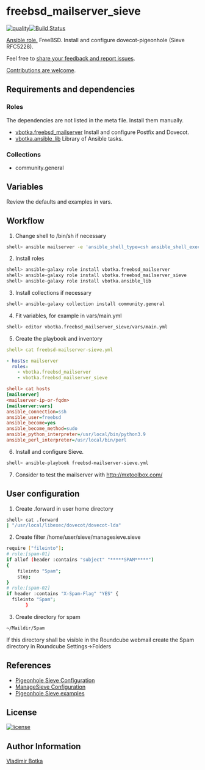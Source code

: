 # freebsd_mailserver_sieve

[![quality](https://img.shields.io/ansible/quality/27910)](https://galaxy.ansible.com/vbotka/freebsd_mailserver_sieve)[![Build Status](https://travis-ci.org/vbotka/ansible-freebsd-mailserver-sieve.svg?branch=master)](https://travis-ci.org/vbotka/ansible-freebsd-mailserver-sieve)

[Ansible role.](https://galaxy.ansible.com/vbotka/freebsd_mailserver_sieve/) FreeBSD. Install and configure dovecot-pigeonhole (Sieve RFC5228).

Feel free to [share your feedback and report issues](https://github.com/vbotka/ansible-freebsd-mailserver-sieve/issues).

[Contributions are welcome](https://github.com/firstcontributions/first-contributions).


## Requirements and dependencies

### Roles

The dependencies are not listed in the meta file. Install them manually.

- [vbotka.freebsd_mailserver](https://galaxy.ansible.com/vbotka/freebsd_mailserver/) Install and configure Postfix and Dovecot.
- [vbotka.ansible_lib](https://galaxy.ansible.com/vbotka/ansible_lib) Library of Ansible tasks.


### Collections

- community.general


## Variables

Review the defaults and examples in vars.


## Workflow

1) Change shell to /bin/sh if necessary

```bash
shell> ansible mailserver -e 'ansible_shell_type=csh ansible_shell_executable=/bin/csh' -a 'sudo pw usermod freebsd -s /bin/sh'
```

2) Install roles

```bash
shell> ansible-galaxy role install vbotka.freebsd_mailserver
shell> ansible-galaxy role install vbotka.freebsd_mailserver_sieve
shell> ansible-galaxy role install vbotka.ansible_lib
```

3) Install collections if necessary

```bash
shell> ansible-galaxy collection install community.general
```

4) Fit variables, for example in vars/main.yml

```bash
shell> editor vbotka.freebsd_mailserver_sieve/vars/main.yml
```

5) Create the playbook and inventory

```yaml
shell> cat freebsd-mailserver-sieve.yml

- hosts: mailserver
  roles:
    - vbotka.freebsd_mailserver
    - vbotka.freebsd_mailserver_sieve
```

```ini
shell> cat hosts
[mailserver]
<mailserver-ip-or-fqdn>
[mailserver:vars]
ansible_connection=ssh
ansible_user=freebsd
ansible_become=yes
ansible_become_method=sudo
ansible_python_interpreter=/usr/local/bin/python3.9
ansible_perl_interpreter=/usr/local/bin/perl
```

6) Install and configure Sieve.

```bash
shell> ansible-playbook freebsd-mailserver-sieve.yml
```

7) Consider to test the mailserver with http://mxtoolbox.com/


## User configuration

1) Create .forward in user home directory

```bash
shell> cat .forward
| "/usr/local/libexec/dovecot/dovecot-lda"
```

2) Create filter /home/user/sieve/managesieve.sieve

```bash
require ["fileinto"];
# rule:[spam-01]
if allof (header :contains "subject" "*****SPAM*****")
{
	fileinto "Spam";
	stop;
}
# rule:[spam-02]
if header :contains "X-Spam-Flag" "YES" {
  fileinto "Spam";
	   }
```

3) Create directory for spam

```bash
~/Maildir/Spam
```

If this directory shall be visible in the Roundcube webmail create the Spam directory in Roundcube Settings->Folders


## References

- [Pigeonhole Sieve Configuration](http://wiki2.dovecot.org/Pigeonhole/Sieve/Configuration)
- [ManageSieve Configuration](http://wiki2.dovecot.org/Pigeonhole/ManageSieve/Configuration)
- [Pigeonhole Sieve examples](http://wiki2.dovecot.org/Pigeonhole/Sieve/Examples)


## License

[![license](https://img.shields.io/badge/license-BSD-red.svg)](https://www.freebsd.org/doc/en/articles/bsdl-gpl/article.html)


## Author Information

[Vladimir Botka](https://botka.info)
